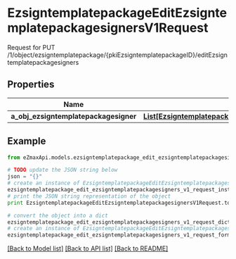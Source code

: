 # EzsigntemplatepackageEditEzsigntemplatepackagesignersV1Request

Request for PUT /1/object/ezsigntemplatepackage/{pkiEzsigntemplatepackageID}/editEzsigntemplatepackagesigners

## Properties

Name | Type | Description | Notes
------------ | ------------- | ------------- | -------------
**a_obj_ezsigntemplatepackagesigner** | [**List[EzsigntemplatepackagesignerRequestCompound]**](EzsigntemplatepackagesignerRequestCompound.md) |  | 

## Example

```python
from eZmaxApi.models.ezsigntemplatepackage_edit_ezsigntemplatepackagesigners_v1_request import EzsigntemplatepackageEditEzsigntemplatepackagesignersV1Request

# TODO update the JSON string below
json = "{}"
# create an instance of EzsigntemplatepackageEditEzsigntemplatepackagesignersV1Request from a JSON string
ezsigntemplatepackage_edit_ezsigntemplatepackagesigners_v1_request_instance = EzsigntemplatepackageEditEzsigntemplatepackagesignersV1Request.from_json(json)
# print the JSON string representation of the object
print EzsigntemplatepackageEditEzsigntemplatepackagesignersV1Request.to_json()

# convert the object into a dict
ezsigntemplatepackage_edit_ezsigntemplatepackagesigners_v1_request_dict = ezsigntemplatepackage_edit_ezsigntemplatepackagesigners_v1_request_instance.to_dict()
# create an instance of EzsigntemplatepackageEditEzsigntemplatepackagesignersV1Request from a dict
ezsigntemplatepackage_edit_ezsigntemplatepackagesigners_v1_request_form_dict = ezsigntemplatepackage_edit_ezsigntemplatepackagesigners_v1_request.from_dict(ezsigntemplatepackage_edit_ezsigntemplatepackagesigners_v1_request_dict)
```
[[Back to Model list]](../README.md#documentation-for-models) [[Back to API list]](../README.md#documentation-for-api-endpoints) [[Back to README]](../README.md)



